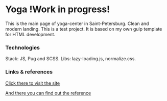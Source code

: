 # Yoga !Work in progress!
This is the main page of yoga-center in Saint-Petersburg. Clean and modern landing.
This is a test project. It is based on my own gulp template for HTML development.

### Technologies

Stack: JS, Pug and SCSS.
Libs: lazy-loading.js, normalize.css.

### Links & references

[Click there to visit the site](https://ereburg.github.io/yoga/build/)

[And there you can find out the reference](https://www.figma.com/file/DxX0wWbjMmZTM7S7jFiM9w/yoga)